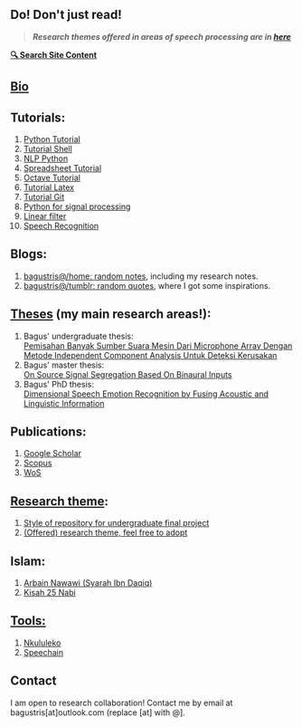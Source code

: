## **Do! Don't just read!**

> ***Research themes offered in areas of speech processing are in [here](https://bagustris.github.io/researchtheme)***

**[🔍 Search Site Content](search)**

## [Bio](bio)

## Tutorials:
1. [Python Tutorial](http://bagustris.github.io/python-tutorial)
2. [Tutorial Shell](http://bagustris.github.io/tutorial-shell)
3. [NLP Python](http://bagustris.github.io/nlp-python)
4. [Spreadsheet Tutorial](http://bagustris.github.io/spreadsheet-tutorial)
5. [Octave Tutorial](http://bagustris.github.io/octave-tutorial)
6. [Tutorial Latex](https://github.com/bagustris/tutorial-latex)
7. [Tutorial Git](https://bagustris.github.io/tutorial-git)
8. [Python for signal processing](https://github.com/bagustris/python-for-signal-processing)
9. [Linear filter](https://github.com/bagustris/linear-filter)
1. [Speech Recognition](https://bagustris.github.io/speech-recognition-course)

## Blogs:
1. [bagustris@/home: random notes](http://bagustris.blogspot.com), including my research notes.
2. [bagustris@/tumblr: random quotes](https://bagustris.tumblr.com), where I got some inspirations.

## [Theses](https://bagustris.github.io/thesis) (my main research areas!):
1. Bagus' undergraduate thesis:  
[Pemisahan Banyak Sumber Suara Mesin Dari Microphone Array Dengan Metode Independent Component Analysis Untuk Deteksi Kerusakan](https://www.dropbox.com/s/qvifo67qzju99de/TAbagus.pdf?dl=0)
2. Bagus' master thesis:  
[On Source Signal Segregation Based On Binaural Inputs](https://www.dropbox.com/s/5wjsrrhxjw5oby3/bta_tesis_en_v16.pdf?dl=0)
3. Bagus' PhD thesis:  
[Dimensional Speech Emotion Recognition by Fusing Acoustic
   and Linguistic
   Information](https://dspace.jaist.ac.jp/dspace/bitstream/10119/17472/2/paper.pdf)
   
## Publications:
1. [Google
   Scholar](https://scholar.google.com/citations?user=xuiLAewAAAAJ&hl=en)
2. [Scopus](https://www.scopus.com/authid/detail.uri?authorId=36004642300)
3. [WoS](https://www.webofscience.com/wos/author/record/AAI-5222-2020)

## [Research theme](https://bagustris.github.io/researchtheme): 
1. [Style of repository for undergraduate final project](./repo_TA_style)
2. [(Offered) research theme, feel free to adopt](https://bagustris.github.io/researchtheme)

## Islam:  
1. [Arbain Nawawi (Syarah Ibn Daqiq)](https://bagustris.github.io/arbain-nawawi)
2. [Kisah 25 Nabi](https://bagustris.github.io/kisah-nabi)

## [Tools:](tools)
1. [Nkululeko](https://nkululeko.readthedocs.io)
2. [Speechain](https://bagustris.github.io/speechain)

## Contact
I am open to research collaboration! Contact me by email at bagustris[at]outlook.com (replace [at] with @].
